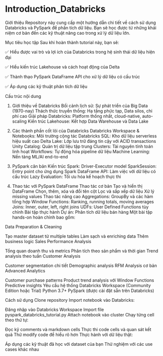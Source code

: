 # Introduction_Databricks

Giới thiệu
Repository này cung cấp một hướng dẫn chi tiết về cách sử dụng Databricks và PySpark để phân tích dữ liệu. Bạn sẽ học được từ những khái niệm cơ bản đến các kỹ thuật nâng cao trong xử lý dữ liệu lớn.

Mục tiêu học tập
Sau khi hoàn thành tutorial này, bạn sẽ:

✅ Hiểu được vai trò và lợi ích của Databricks trong hệ sinh thái dữ liệu hiện đại

✅ Hiểu kiến trúc Lakehouse và cách hoạt động của Delta 

✅ Thành thạo PySpark DataFrame API cho xử lý dữ liệu có cấu trúc

✅ Áp dụng các kỹ thuật phân tích dữ liệu

Cấu trúc nội dung
1. Giới thiệu về Databricks
Bối cảnh lịch sử: Sự phát triển của Big Data (1970-nay)
Thách thức truyền thống: Hạ tầng phức tạp, Data silos, chi phí cao
Giải pháp Databricks: Platform thống nhất, cloud-native, auto-scaling
Kiến trúc Lakehouse: Kết hợp Data Warehouse và Data Lake

2. Các thành phần cốt lõi của Databricks
Databricks Workspace & Notebooks: Môi trường cộng tác
Databricks SQL: Kho dữ liệu serverless hiệu suất cao
Delta Lake: Lớp lưu trữ đáng tin cậy với ACID transactions
Unity Catalog: Quản trị dữ liệu tập trung
Clusters: Tài nguyên tính toán linh hoạt
Workflows: Tự động hóa pipeline dữ liệu
Machine Learning: Nền tảng ML/AI end-to-end

3. PySpark căn bản
Kiến trúc Spark: Driver-Executor model
SparkSession: Entry point cho ứng dụng Spark
DataFrame API: Làm việc với dữ liệu có cấu trúc
Lazy Evaluation: Tối ưu hóa kế hoạch thực thi

4. Thao tác với PySpark DataFrame
Thao tác cơ bản
Tạo và hiển thị DataFrame
Chọn, thêm, xóa và đổi tên cột
Lọc và sắp xếp dữ liệu
Xử lý missing values
Thao tác nâng cao
Aggregations: GroupBy và các hàm tổng hợp
Window Functions: Ranking, running totals, moving averages
Joins: Inner, outer, left, right joins
UDFs: User Defined Functions tùy chỉnh
Bài tập thực hành
Dự án: Phân tích dữ liệu bán hàng
Một bài tập hands-on hoàn chỉnh bao gồm:

Data Preparation & Cleaning

Tạo master dataset từ multiple tables
Làm sạch và enriching data
Thêm business logic
Sales Performance Analysis

Tổng quan doanh thu và metrics
Phân tích theo sản phẩm và thời gian
Trend analysis theo tuần
Customer Analysis

Customer segmentation chi tiết
Demographic analysis
RFM Analysis cơ bản
Advanced Analytics

Customer purchase patterns
Product trend analysis với Window Functions
Predictive insights
Yêu cầu hệ thống
Databricks Workspace (Community Edition hoặc Trial)
Python 3.7+
PySpark (được cài đặt sẵn trên Databricks)

Cách sử dụng
Clone repository
Import notebook vào Databricks:

Đăng nhập vào Databricks Workspace
Import file pyspark_databricks_tutorial.py
Attach notebook vào cluster
Chạy từng cell theo thứ tự:

Đọc kỹ comments và markdown cells
Thực thi code cells và quan sát kết quả
Thử modify code để hiểu rõ hơn
Thực hành với dữ liệu thật:

Áp dụng các kỹ thuật đã học với dataset của bạn
Thử nghiệm với các use cases khác nhau

